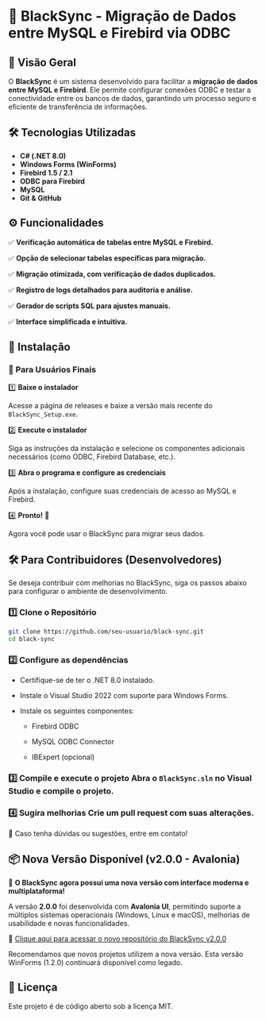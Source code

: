 # 🚀 BlackSync - Migração de Dados entre MySQL e Firebird via ODBC

## 📌 Visão Geral
O **BlackSync** é um sistema desenvolvido para facilitar a **migração de dados entre MySQL e Firebird**. Ele permite configurar conexões ODBC e testar a conectividade entre os bancos de dados, garantindo um processo seguro e eficiente de transferência de informações.

## 🛠️ Tecnologias Utilizadas
- **C# (.NET 8.0)**
- **Windows Forms (WinForms)**
- **Firebird 1.5 / 2.1**
- **ODBC para Firebird**
- **MySQL**
- **Git & GitHub**

## ⚙️ Funcionalidades
✅ **Verificação automática de tabelas entre MySQL e Firebird.**

✅ **Opção de selecionar tabelas específicas para migração.**

✅ **Migração otimizada, com verificação de dados duplicados.**

✅ **Registro de logs detalhados para auditoria e análise.**

✅ **Gerador de scripts SQL para ajustes manuais.**

✅ **Interface simplificada e intuitiva.**

## 🔧 Instalação

### 👥 Para Usuários Finais

1️⃣ **Baixe o instalador**

Acesse a página de releases e baixe a versão mais recente do `BlackSync_Setup.exe`.

2️⃣ **Execute o instalador**

Siga as instruções da instalação e selecione os componentes adicionais necessários (como ODBC, Firebird Database, etc.).

3️⃣ **Abra o programa e configure as credenciais**

Após a instalação, configure suas credenciais de acesso ao MySQL e Firebird.

4️⃣ **Pronto!** 🚀

Agora você pode usar o BlackSync para migrar seus dados.

## 🛠️ Para Contribuidores (Desenvolvedores)

Se deseja contribuir com melhorias no BlackSync, siga os passos abaixo para configurar o ambiente de desenvolvimento.

### 1️⃣ Clone o Repositório
```sh
git clone https://github.com/seu-usuario/black-sync.git
cd black-sync
```

### 2️⃣ Configure as dependências
- Certifique-se de ter o .NET 8.0 instalado.

- Instale o Visual Studio 2022 com suporte para Windows Forms.

- Instale os seguintes componentes:

    - Firebird ODBC

    - MySQL ODBC Connector

    - IBExpert (opcional)

### 3️⃣ Compile e execute o projeto Abra o `BlackSync.sln` no Visual Studio e compile o projeto.

### 4️⃣ Sugira melhorias Crie um pull request com suas alterações.

📩 Caso tenha dúvidas ou sugestões, entre em contato!

## 📦 Nova Versão Disponível (v2.0.0 - Avalonia)

🚨 **O BlackSync agora possui uma nova versão com interface moderna e multiplataforma!**

A versão **2.0.0** foi desenvolvida com **Avalonia UI**, permitindo suporte a múltiplos sistemas operacionais (Windows, Linux e macOS), melhorias de usabilidade e novas funcionalidades.

🔗 [Clique aqui para acessar o novo repositório do BlackSync v2.0.0](https://github.com/kamibiel/blacksync-v2)

Recomendamos que novos projetos utilizem a nova versão. Esta versão WinForms (1.2.0) continuará disponível como legado.

## 📄 Licença
Este projeto é de código aberto sob a licença MIT.






